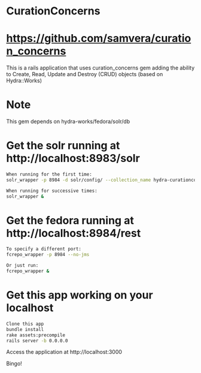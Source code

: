 # CurationConcerns
# https://github.com/samvera/curation_concerns

This is a rails application that uses curation_concerns gem adding the ability to
Create, Read, Update and Destroy (CRUD) objects (based on Hydra::Works) 

# Note
This gem depends on hydra-works/fedora/solr/db

# Get the solr running at http://localhost:8983/solr
```bash
When running for the first time:
solr_wrapper -p 8984 -d solr/config/ --collection_name hydra-curationconcerns

When running for successive times:
solr_wrapper &
```

# Get the fedora running at http://localhost:8984/rest
```bash
To specify a different port:
fcrepo_wrapper -p 8984 --no-jms

Or just run:
fcrepo_wrapper &
```

# Get this app working on your localhost

```bash
Clone this app
bundle install
rake assets:precompile
rails server -b 0.0.0.0 
```
Access the application at http://localhost:3000

Bingo!

